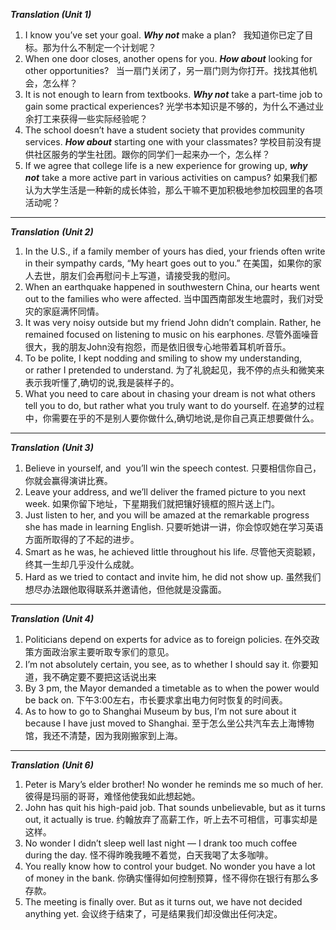 ***Translation (Unit 1)***

1. I know you’ve set your goal. ***Why not*** make a plan?  
	我知道你已定了目标。那为什么不制定一个计划呢？
2. When one door closes, another opens for you. ***How about*** looking for other opportunities?  
	当一扇门关闭了，另一扇门则为你打开。找找其他机会，怎么样？
3. It is not enough to learn from textbooks. ***Why not*** take a part-time job to gain some practical experiences?
	光学书本知识是不够的，为什么不通过业余打工来获得一些实际经验呢？
4. The school doesn’t have a student society that provides community services. ***How about*** starting one with your classmates?
	学校目前没有提供社区服务的学生社团。跟你的同学们一起来办一个，怎么样？
5. If we agree that college life is a new experience for growing up, ***why not*** take a more active part in various activities on campus?
	如果我们都认为大学生活是一种新的成长体验，那么干嘛不更加积极地参加校园里的各项活动呢？

---
***Translation*** ***(Unit 2)***
1. In the U.S., if a family member of yours has died, your friends often write in their sympathy cards, “My heart goes out to you.”
	在美国，如果你的家人去世，朋友们会再慰问卡上写道，请接受我的慰问。
2. When an earthquake happened in southwestern China, our hearts went out to the families who were affected.
	当中国西南部发生地震时，我们对受灾的家庭满怀同情。
3. It was very noisy outside but my friend John didn’t complain. Rather, he remained focused on listening to music on his earphones.
	尽管外面噪音很大，我的朋友John没有抱怨，而是依旧很专心地带着耳机听音乐。
4. To be polite, I kept nodding and smiling to show my understanding, or rather I pretended to understand.
	为了礼貌起见，我不停的点头和微笑来表示我听懂了,确切的说,我是装样子的。
5. What you need to care about in chasing your dream is not what others tell you to do, but rather what you truly want to do yourself.
	在追梦的过程中，你需要在乎的不是别人要你做什么,确切地说,是你自己真正想要做什么。

---
***Translation*** ***(Unit 3)***

1. Believe in yourself, and  you’ll win the speech contest.
	只要相信你自己，你就会赢得演讲比赛。
2. Leave your address, and we’ll deliver the framed picture to you next week.
	如果你留下地址，下星期我们就把镶好镜框的照片送上门。
3. Just listen to her, and you will be amazed at the remarkable progress she has made in learning English.
	只要听她讲一讲，你会惊叹她在学习英语方面所取得的了不起的进步。
4. Smart as he was, he achieved little throughout his life.
	尽管他天资聪颖，终其一生却几乎没什么成就。
5. Hard as we tried to contact and invite him, he did not show up.
	虽然我们想尽办法跟他取得联系并邀请他，但他就是没露面。

---
***Translation*** ***(Unit 4)***

1. Politicians depend on experts for advice as to foreign policies.
	在外交政策方面政治家主要听取专家们的意见。
2. I’m not absolutely certain, you see, as to whether I should say it.
	你要知道，我不确定要不要把这话说出来
3. By 3 pm, the Mayor demanded a timetable as to when the power would be back on.
	下午3:00左右，市长要求拿出电力何时恢复的时间表。
4. As to how to go to Shanghai Museum by bus, I’m not sure about it because I have just moved to Shanghai.
	至于怎么坐公共汽车去上海博物馆，我还不清楚，因为我刚搬家到上海。

---
***Translation*** ***(Unit 6)***

1. Peter is Mary’s elder brother! No wonder he reminds me so much of her.
	彼得是玛丽的哥哥，难怪他使我如此想起她。
2. John has quit his high-paid job. That sounds unbelievable, but as it turns out, it actually is true.
	约翰放弃了高薪工作，听上去不可相信，可事实却是这样。
3. No wonder I didn’t sleep well last night — I drank too much coffee during the day.
	怪不得昨晚我睡不着觉，白天我喝了太多咖啡。
4. You really know how to control your budget. No wonder you have a lot of money in the bank.
	你确实懂得如何控制预算，怪不得你在银行有那么多存款。
5. The meeting is finally over. But as it turns out, we have not decided anything yet.
	会议终于结束了，可是结果我们却没做出任何决定。